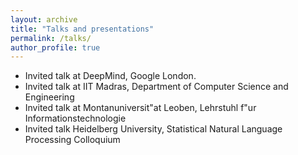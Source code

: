 ```yaml
---
layout: archive
title: "Talks and presentations"
permalink: /talks/
author_profile: true
---
```

* Invited talk at DeepMind, Google London. 
* Invited talk at IIT Madras, Department of Computer Science and Engineering
* Invited talk at Montanuniversit\"at Leoben, Lehrstuhl f\"ur Informationstechnologie
* Invited talk Heidelberg University, Statistical Natural Language Processing Colloquium
